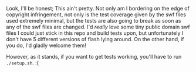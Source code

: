 Look, I'll be honest; This ain't pretty. Not only am I bordering on the edge of copyright infringement, not only is the test coverage given by the swf files used extremely minimal, but the tests are also going to break as soon as any of the swf files are changed. I'd *really* love some tiny public domain swf files I could just stick in this repo and build tests upon, but unfortunately I don't have 5 different versions of flash lying around. On the other hand, if you do, I'd gladly welcome them!

However, as it stands, if you want to get tests working, you'll have to run `./setup.sh`. :(
